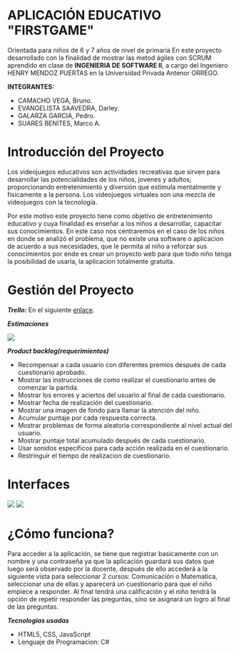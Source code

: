 # APLICACIÓN EDUCATIVO "FIRSTGAME"
Orientada para niños de 6 y 7 años de nivel de primaria
En este proyecto desarrollado con la finalidad de  mostrar las metod ágiles con SCRUM aprendido en clase de **INGENIERIA DE SOFTWARE II**,
a cargo del Ingeniero HENRY MENDOZ PUERTAS en la Universidad Privada Antenor ORREGO.


**INTEGRANTES:**


+ CAMACHO VEGA, Bruno.
+ EVANGELISTA SAAVEDRA, Darley.
+ GALARZA GARCIA, Pedro.
+ SUARES BENITES, Marco A.

# Introducción del Proyecto


Los videojuegos educativos son actividades recreativas que sirven para desarrollar las potencialidades de los niños, jovenes y adultos; proporcionando entretenimiento y diversión que estimula mentalmente y fisicamente a la persona. Los videojuegos virtuales son una mezcla de videojuegos con la tecnología.

Por este motivo este proyecto tiene como objetivo de entretenimiento educativo y cuya finalidad es enseñar a los niños a desarrollar, capacitar sus conocimientos. En este caso nos centraremos en el caso de los niños en donde se analizó el problema, que no existe una software o aplicacion de acuerdo a sus necesidades, que le permita al niño a reforzar sus conocimientos por ende es  crear un proyecto web para que todo niño tenga la posibilidad de usarla, la aplicacion totalmente gratuita.

# Gestión del Proyecto

***Trello:***
En el siguiente [enlace](https://trello.com/b/SitCRKMd/my-first-game).

***Estimaciones***

<img src='https://rawgit.com/DarleySaavedra/GitEvans/master/CAP1.png' />

***Product backlog(requerimientos)***

+ Recompensar a cada usuario con diferentes premios después de cada cuestionario aprobado.
+ Mostrar las instrucciones de como realizar el cuestionario antes de comenzar la partida.
+ Mostrar los errores y aciertos del usuario al final de cada cuestionario.
+ Mostrar fecha de realización del cuestionario.
+ Mostrar una imagen de fondo para llamar la atención del niño.
+ Acumular puntaje por cada respuesta correcta.
+ Mostrar problemas de forma aleatoria correspondiente al nivel actual del usuario.
+ Mostrar puntaje total acumulado después de cada cuestionario.
+ Usar sonidos específicos para cada acción realizada en el cuestionario.
+ Restringuir el tiempo de realizacion de cuestionario.

# Interfaces

<img src='https://rawgit.com/DarleySaavedra/GitEvans/master/frame.jpg' />


<img src='https://rawgit.com/DarleySaavedra/GitEvans/master/frame2.jpg' />

# ¿Cómo funciona?

Para acceder a la aplicación, se tiene que registrar basicamente con un nombre y una contraseña ya que la aplicación guardará sus datos que luego será observado por la docente, después de ello accederá a la siguiente vista para seleccionar 2 cursos: Comunicación o Matematica, seleccionar una de ellas y aparecerá un cuestionario para que el niño empiece a responder. Al final tendrá una calificación y el niño tendrá la opción de repetir responder las preguntas, sino se asignará un logro al final de las preguntas.

***Tecnologias usadas***

+ HTML5, CSS, JavaScript
+ Lenguaje de Programacion: C#






